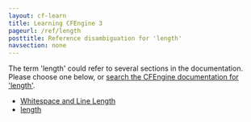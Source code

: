 ```yaml
---
layout: cf-learn
title: Learning CFEngine 3
pageurl: /ref/length
posttitle: Reference disambiguation for 'length'
navsection: none
---
```


The term 'length' could refer to several sections in the documentation. Please choose one below, or
[search the CFEngine documentation for 'length'](http://cfengine.com/docs/3.5/search.html?q=length).

- [Whitespace and Line Length](http://cfengine.com/docs/3.5/manuals-writing-policy-policy-style-guide.html#whitespace-and-line-length)
- [length](http://cfengine.com/docs/3.5/reference-functions-length.html#length)
